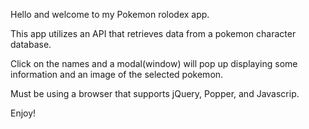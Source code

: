 Hello and welcome to my Pokemon rolodex app.

This app utilizes an API that retrieves data from a pokemon character database.

Click on the names and a modal(window) will pop up displaying some information and an image of the selected pokemon. 

Must be using a browser that supports jQuery, Popper, and Javascrip.

Enjoy!